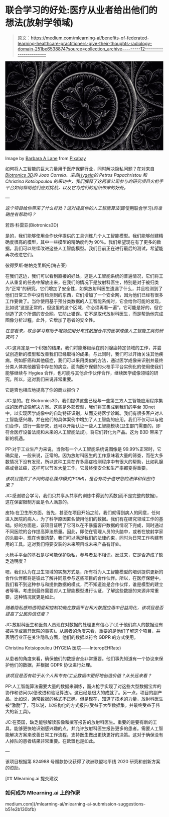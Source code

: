 # 联合学习的好处:医疗从业者给出他们的想法(放射学领域)

> 原文：<https://medium.com/mlearning-ai/benefits-of-federated-learning-healthcare-practitioners-give-their-thoughts-radiology-domain-251be6538874?source=collection_archive---------12----------------------->

![](img/d3c0696a0d486755300e29dabda6c33f.png)

Image by [Barbara A Lane](https://pixabay.com/users/barbaraalane-756613/?utm_source=link-attribution&utm_medium=referral&utm_campaign=image&utm_content=1720451) from [Pixabay](https://pixabay.com/?utm_source=link-attribution&utm_medium=referral&utm_campaign=image&utm_content=1720451)

如何将人工智能的巨大力量用于医疗保健行业，同时解决隐私问题？在对来自[*Biotronics 3D*](/www.3dnetmedical.com/public/)*的 Joao Correia、来自*[*Hygeia*](https://www.hygeia.gr/)*的 Petros Papachristou 和 Christina Kotsiopoulou 的采访中，我们解释了这两家公司参与的研究项目火枪手平台如何帮助他们应对挑战，以及它为他们的组织带来的好处。*

—

*这个项目给你带来了什么好处？这对提高你的人工智能算法*(即使用联合学习)*的准确性有帮助吗？*

若昂·科雷亚(Biotronics3D)

是的，我们能够使用合作伙伴提供的工具训练几个人工智能模型。我们能够创建精确度很高的模型，其中一些模型的精确度约为 90%。我们希望现在有了更多的数据，我们可以继续改进这些人工智能模型。我们目前正在进行最后的测试，希望能再次改进它们。

彼得罗斯·帕帕克里斯托(海吉亚)

在我们这边，我们可以看到直接的好处，这是人工智能系统的普遍情况，它们将工人从重复的任务中解放出来，在我们的情况下是放射科医生，特别是对于被归类为“正常”的研究。它们增加了安全性，如果放射科医生遗漏了什么，并且检测到了他们日常工作中没有检测到的东西，它们增加了一个安全网，因为他们已经有很多工作要做了。当你使用基于预分类数据的人工智能系统时，它会给你可能的发现，比如说“这是正常的，但这里的这个区域，你必须再看一遍”。它可能是好的，但它创造了这个所谓的安全网。它防止错误。它不是取代放射科医生，而是帮助他完成图像分析过程。此外，它增加了患者的安全性。

*在您看来，联合学习有助于增加使用分布式数据仓库的医学成像人工智能工具的研究吗？*

JC:这肯定是一个积极的结果，我们将能够继续在前列腺癌特定领域的工作，并尝试创造新的模型和改善我们已经取得的成果。与此同时，我们可以开始关注其他疾病，例如肝癌和其他癌症，我们可以采用类似的方法，通过医学成像来识别并最终分类人体其他器官中存在的病变。面向医疗保健的火枪手平台实例化的使用使我们能够继续与 Hygiea 合作，也可能与其他合作伙伴合作，继续医学成像领域的研究。所以，这对我们来说非常重要。

它是否也相应地提高了你的商业报价？

JC:是的。在 Biotronics3D，我们提供这些已经与一些第三方人工智能应用程序集成的医疗成像解决方案。这些是外部模型，我们将其集成到我们的平台 3Dnet 中，以实现医学成像中的自动特征识别，从而支持医学诊断。我们有很多客户对人工智能感兴趣，并在他们的具体案例中增加了人工智能的应用。我们不仅可以与他们合作，进行一些研究，还可以开始认证一些人工智能模块(卫生部门需要的，即符合医疗设备法规和未来的人工智能法规)，将它们转化为产品。这为 B3D 带来了新的机遇。

PP:对于工业生产力来说，当你有一个人工智能系统说图像是 99.99%正常时，它确实是，一般来说，正常的。因为放射科医生的工作意味着大量的筛查，而在大多数情况下没有发现，所以这种工具在许多癌症检测程序中有很大的帮助，比如乳腺癌或骨盆癌，这样可以节省大量工作。它最终使安全和生产率都变得重要。

*该项目提供了不同的隐私操作模式(POM)，是否有助于遵守您的法律和保密约束？*

JC:感谢联合学习，我们只共享从共享的训练中得到的系数(而不是完整的数据)，这在保密限制方面是令人满意的。

皮特:在卫生所方面，首先，甚至在项目开始之前，我们就得到病人的同意，任何进入医院的病人，为了科学原因匿名使用他们的数据。我们有在研究领域工作的基础。好的方面是，该项目证明了它可以在不暴露客户数据的情况下完成，同时通过不同医院的合作提高算法质量。因此，即使在管理人员的头脑中，或者在放射学家的头脑中，现在也很清楚，我们可以满足我们的法律约束，同时为日常工作构建有用的工具。这对我们将要安装的未来项目或未来产品有好处。

火枪手平台的基石是尽可能保护隐私，参与者互不相识。反过来，它是否造成了缺乏透明度？

嗯，我们认为在卫生领域的实施方式是，所有将为人工智能模型的培训提供更新的合作伙伴都将是彼此了解并同意参与这些项目的合作伙伴。所以，在医疗保健中，我们看不到这种参与和提供数据的模式，而不知道谁是合作伙伴，谁是模型的建立者等等。考虑到最终需要对人工智能模型进行认证，了解这些数据的来源非常重要，这种情况就更是如此。

*随着隐私感知透明度和控制功能在数据平台和大数据应用中日益简化，该项目是否提高了公民的信任度？*

JC:放射科医生和医务人员现在对数据的处理更有信心了(关于他们病人的数据没有被共享或离开医院的事实)。从患者的角度来看，重要的是他们了解这个项目，并表明行业正在关注隐私方面，他们的数据以符合 GDPR 的方式使用。

Christina Kotsiopoulou (HYGEIA 医院——InteropEHRate)

从患者的角度来看，确保他们的数据安全非常重要。他们事先知道有一个协议来保护他们的数据，并根据 GDPR 协议进行处理。

*该项目是否有助于从个人和专有/工业数据中更好地创造价值？从长远来看？*

PP:人工智能算法需要大量的数据来训练，而火枪手实现了对这些大型数据宝库的协作和访问(以便改进和验证算法)。这已经是很大的成就了。另一点，项目的副产品，比如说，通常数据的格式不正确。但是现在，知道了技术的力量，放射科医生被“激励”了，可以说，以结构化的方式报告(受益于大型数据集，并最终受益于伟大的新工具)。

JC:在英国，缺乏能够解读影像和撰写报告的放射科医生。重要的是要有新的工具，能够更快地识别感兴趣的点，并允许放射科医生报告更多的患者。需要人工智能解决方案来改善日常工作流程，支持医生做出更快更好的决策。这对于确保没有人掉队的患者结果非常重要。在欧盟也是如此。

—

该项目根据第 824988 号赠款协议获得了欧洲联盟地平线 2020 研究和创新方案的资助。

[](/mlearning-ai/mlearning-ai-submission-suggestions-b51e2b130bfb) [## Mlearning.ai 提交建议

### 如何成为 Mlearning.ai 上的作家

medium.com](/mlearning-ai/mlearning-ai-submission-suggestions-b51e2b130bfb)